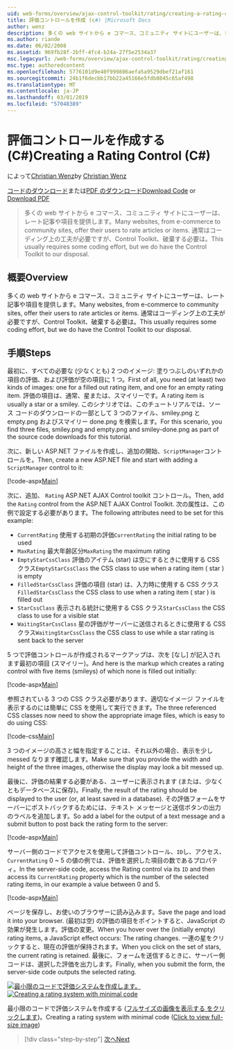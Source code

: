 ```yaml
---
uid: web-forms/overview/ajax-control-toolkit/rating/creating-a-rating-control-cs
title: 評価コントロールを作成 (c#) |Microsoft Docs
author: wenz
description: 多くの web サイトから e コマース、コミュニティ サイトにユーザーは、レート記事や項目を提供します。 これは、通常コーディング上の工夫が必要ですが、ので、.
ms.author: riande
ms.date: 06/02/2008
ms.assetid: 969fb28f-2bff-4fc4-b24a-27f5e2534a37
msc.legacyurl: /web-forms/overview/ajax-control-toolkit/rating/creating-a-rating-control-cs
msc.type: authoredcontent
ms.openlocfilehash: 5776101d9e40f999806aefa5a9529dbef21af161
ms.sourcegitcommit: 24b1f6decbb17bb22a45166e5fdb0845c65af498
ms.translationtype: MT
ms.contentlocale: ja-JP
ms.lasthandoff: 03/01/2019
ms.locfileid: "57048389"
---
```

<a name="creating-a-rating-control-c"></a><span data-ttu-id="81a84-104">評価コントロールを作成する (C#)</span><span class="sxs-lookup"><span data-stu-id="81a84-104">Creating a Rating Control (C#)</span></span>
====================
<span data-ttu-id="81a84-105">によって[Christian Wenz](https://github.com/wenz)</span><span class="sxs-lookup"><span data-stu-id="81a84-105">by [Christian Wenz](https://github.com/wenz)</span></span>

<span data-ttu-id="81a84-106">[コードのダウンロード](http://download.microsoft.com/download/9/3/f/93f8daea-bebd-4821-833b-95205389c7d0/rating0.cs.zip)または[PDF のダウンロード](http://download.microsoft.com/download/2/d/c/2dc10e34-6983-41d4-9c08-f78f5387d32b/rating0CS.pdf)</span><span class="sxs-lookup"><span data-stu-id="81a84-106">[Download Code](http://download.microsoft.com/download/9/3/f/93f8daea-bebd-4821-833b-95205389c7d0/rating0.cs.zip) or [Download PDF](http://download.microsoft.com/download/2/d/c/2dc10e34-6983-41d4-9c08-f78f5387d32b/rating0CS.pdf)</span></span>

> <span data-ttu-id="81a84-107">多くの web サイトから e コマース、コミュニティ サイトにユーザーは、レート記事や項目を提供します。</span><span class="sxs-lookup"><span data-stu-id="81a84-107">Many websites, from e-commerce to community sites, offer their users to rate articles or items.</span></span> <span data-ttu-id="81a84-108">通常はコーディング上の工夫が必要ですが、Control Toolkit、破棄する必要は。</span><span class="sxs-lookup"><span data-stu-id="81a84-108">This usually requires some coding effort, but we do have the Control Toolkit to our disposal.</span></span>


## <a name="overview"></a><span data-ttu-id="81a84-109">概要</span><span class="sxs-lookup"><span data-stu-id="81a84-109">Overview</span></span>

<span data-ttu-id="81a84-110">多くの web サイトから e コマース、コミュニティ サイトにユーザーは、レート記事や項目を提供します。</span><span class="sxs-lookup"><span data-stu-id="81a84-110">Many websites, from e-commerce to community sites, offer their users to rate articles or items.</span></span> <span data-ttu-id="81a84-111">通常はコーディング上の工夫が必要ですが、Control Toolkit、破棄する必要は。</span><span class="sxs-lookup"><span data-stu-id="81a84-111">This usually requires some coding effort, but we do have the Control Toolkit to our disposal.</span></span>

## <a name="steps"></a><span data-ttu-id="81a84-112">手順</span><span class="sxs-lookup"><span data-stu-id="81a84-112">Steps</span></span>

<span data-ttu-id="81a84-113">最初に、すべての必要な (少なくとも) 2 つのイメージ: 塗りつぶしのいずれかの項目の評価、および評価が空の項目に 1 つ。</span><span class="sxs-lookup"><span data-stu-id="81a84-113">First of all, you need (at least) two kinds of images: one for a filled out rating item, and one for an empty rating item.</span></span> <span data-ttu-id="81a84-114">評価の項目は、通常、星または、スマイリーです。</span><span class="sxs-lookup"><span data-stu-id="81a84-114">A rating item is usually a star or a smiley.</span></span> <span data-ttu-id="81a84-115">このシナリオでは、このチュートリアルでは、ソース コードのダウンロードの一部として 3 つのファイル、smiley.png と empty.png およびスマイリー done.png を検索します。</span><span class="sxs-lookup"><span data-stu-id="81a84-115">For this scenario, you find three files, smiley.png and empty.png and smiley-done.png as part of the source code downloads for this tutorial.</span></span>

<span data-ttu-id="81a84-116">次に、新しい ASP.NET ファイルを作成し、追加の開始、`ScriptManager`コントロールを。</span><span class="sxs-lookup"><span data-stu-id="81a84-116">Then, create a new ASP.NET file and start with adding a `ScriptManager` control to it:</span></span>

[!code-aspx[Main](creating-a-rating-control-cs/samples/sample1.aspx)]

<span data-ttu-id="81a84-117">次に、追加、 `Rating` ASP.NET AJAX Control toolkit コントロール。</span><span class="sxs-lookup"><span data-stu-id="81a84-117">Then, add the `Rating` control from the ASP.NET AJAX Control Toolkit.</span></span> <span data-ttu-id="81a84-118">次の属性は、この例で設定する必要があります。</span><span class="sxs-lookup"><span data-stu-id="81a84-118">The following attributes need to be set for this example:</span></span>

- <span data-ttu-id="81a84-119">`CurrentRating` 使用する初期の評価</span><span class="sxs-lookup"><span data-stu-id="81a84-119">`CurrentRating` the initial rating to be used</span></span>
- <span data-ttu-id="81a84-120">`MaxRating` 最大年齢区分</span><span class="sxs-lookup"><span data-stu-id="81a84-120">`MaxRating` the maximum rating</span></span>
- <span data-ttu-id="81a84-121">`EmptyStarCssClass` 評価のアイテム (star) は空にするときに使用する CSS クラス</span><span class="sxs-lookup"><span data-stu-id="81a84-121">`EmptyStarCssClass` the CSS class to use when a rating item ( star ) is empty</span></span>
- <span data-ttu-id="81a84-122">`FilledStarCssClass` 評価の項目 (star) は、入力時に使用する CSS クラス</span><span class="sxs-lookup"><span data-stu-id="81a84-122">`FilledStarCssClass` the CSS class to use when a rating item ( star ) is filled out</span></span>
- <span data-ttu-id="81a84-123">`StarCssClass` 表示される統計に使用する CSS クラス</span><span class="sxs-lookup"><span data-stu-id="81a84-123">`StarCssClass` the CSS class to use for a visible stat</span></span>
- <span data-ttu-id="81a84-124">`WaitingStarCssClass` 星の評価がサーバーに送信されるときに使用する CSS クラス</span><span class="sxs-lookup"><span data-stu-id="81a84-124">`WaitingStarCssClass` the CSS class to use while a star rating is sent back to the server</span></span>

<span data-ttu-id="81a84-125">5 つで評価コントロールが作成されるマークアップは、次を [なし] が記入されます最初の項目 (スマイリー)。</span><span class="sxs-lookup"><span data-stu-id="81a84-125">And here is the markup which creates a rating control with five items (smileys) of which none is filled out initially:</span></span>

[!code-aspx[Main](creating-a-rating-control-cs/samples/sample2.aspx)]

<span data-ttu-id="81a84-126">参照されている 3 つの CSS クラス必要があります、適切なイメージ ファイルを表示するのには簡単に CSS を使用して実行できます。</span><span class="sxs-lookup"><span data-stu-id="81a84-126">The three referenced CSS classes now need to show the appropriate image files, which is easy to do using CSS:</span></span>

[!code-css[Main](creating-a-rating-control-cs/samples/sample3.css)]

<span data-ttu-id="81a84-127">3 つのイメージの高さと幅を指定することは、それ以外の場合、表示を少し messed なります確認します。</span><span class="sxs-lookup"><span data-stu-id="81a84-127">Make sure that you provide the width and height of the three images, otherwise the display may look a bit messed up.</span></span>

<span data-ttu-id="81a84-128">最後に、評価の結果する必要がある、ユーザーに表示されます (または、少なくともデータベースに保存)。</span><span class="sxs-lookup"><span data-stu-id="81a84-128">Finally, the result of the rating should be displayed to the user (or, at least saved in a database).</span></span> <span data-ttu-id="81a84-129">その評価フォームをサーバーにポストバックするためには、テキスト メッセージと送信ボタンの出力のラベルを追加します。</span><span class="sxs-lookup"><span data-stu-id="81a84-129">So add a label for the output of a text message and a submit button to post back the rating form to the server:</span></span>

[!code-aspx[Main](creating-a-rating-control-cs/samples/sample4.aspx)]

<span data-ttu-id="81a84-130">サーバー側のコードでアクセスを使用して評価コントロール、`ID`し、アクセス、 `CurrentRating` 0 ~ 5 の値の例では、評価を選択した項目の数であるプロパティ。</span><span class="sxs-lookup"><span data-stu-id="81a84-130">In the server-side code, access the Rating control via its `ID` and then access its `CurrentRating` property which is the number of the selected rating items, in our example a value between 0 and 5.</span></span>

[!code-aspx[Main](creating-a-rating-control-cs/samples/sample5.aspx)]

<span data-ttu-id="81a84-131">ページを保存し、お使いのブラウザーに読み込みます。</span><span class="sxs-lookup"><span data-stu-id="81a84-131">Save the page and load it into your browser.</span></span> <span data-ttu-id="81a84-132">(最初は空) の評価の項目をポイントすると、JavaScript の効果が発生します。評価の変更。</span><span class="sxs-lookup"><span data-stu-id="81a84-132">When you hover over the (initially empty) rating items, a JavaScript effect occurs: The rating changes.</span></span> <span data-ttu-id="81a84-133">一連の星をクリックすると、現在の評価が保持されます。</span><span class="sxs-lookup"><span data-stu-id="81a84-133">When you click on the set of stars, the current rating is retained.</span></span> <span data-ttu-id="81a84-134">最後に、フォームを送信するときに、サーバー側コードは、選択した評価を出力します。</span><span class="sxs-lookup"><span data-stu-id="81a84-134">Finally, when you submit the form, the server-side code outputs the selected rating.</span></span>


<span data-ttu-id="81a84-135">[![最小限のコードで評価システムを作成します。](creating-a-rating-control-cs/_static/image2.png)](creating-a-rating-control-cs/_static/image1.png)</span><span class="sxs-lookup"><span data-stu-id="81a84-135">[![Creating a rating system with minimal code](creating-a-rating-control-cs/_static/image2.png)](creating-a-rating-control-cs/_static/image1.png)</span></span>

<span data-ttu-id="81a84-136">最小限のコードで評価システムを作成する ([フルサイズの画像を表示する をクリックします](creating-a-rating-control-cs/_static/image3.png))。</span><span class="sxs-lookup"><span data-stu-id="81a84-136">Creating a rating system with minimal code ([Click to view full-size image](creating-a-rating-control-cs/_static/image3.png))</span></span>

> [!div class="step-by-step"]
> [<span data-ttu-id="81a84-137">次へ</span><span class="sxs-lookup"><span data-stu-id="81a84-137">Next</span></span>](creating-a-rating-control-vb.md)
